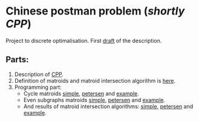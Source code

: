 # Chinese postman problem (*shortly CPP*)

Project to discrete optimalisation. First [draft](first_draft.md) of the description.

## Parts:

1. Description of [CPP](cpp.md).
2. Definition of matroids and matroid intersection algorithm is [here](matroid_intersection_algorithm.md).
3. Programming part:
	- Cycle matroids [simple](src/output/cycleMatroidsSimple.md), [petersen](src/cycleMatroidsPetersen.md) and [example](src/cycleMatroidsExample.md).
	- Even subgraphs matroids [simple](src/output/evenSubMatroidsPetersen.md), [petersen](src/output/evenSubMatroidsPetersen.md) and [example](src/output/evenSubMatroidsExample.md).
	- And results of matroid intersection algorithms: [simple](src/output/resultSimple.md), [petersen](src/output/resultPetersen.md) and [example](src/output/resultExample.md).
